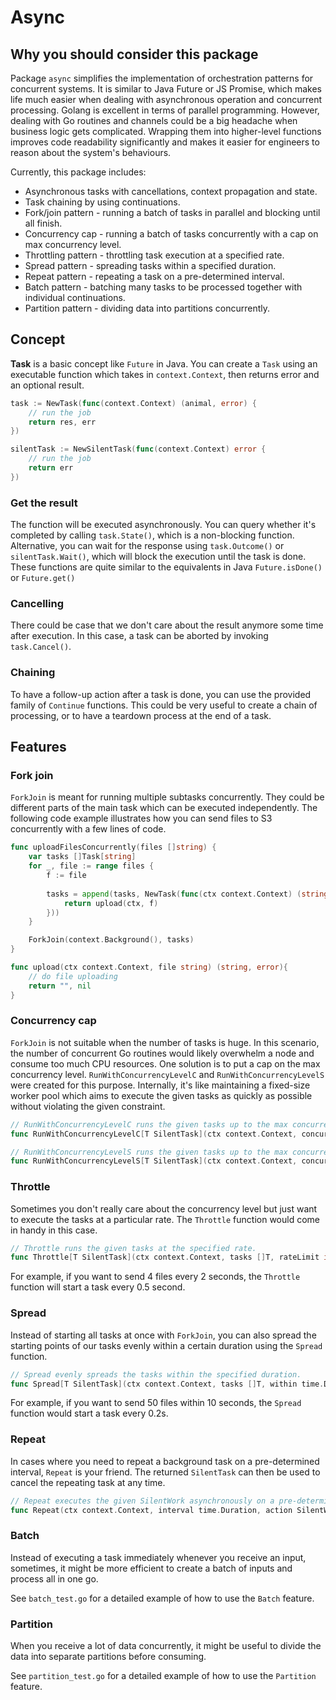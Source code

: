 # Async

## Why you should consider this package
Package `async` simplifies the implementation of orchestration patterns for concurrent systems. It is similar to 
Java Future or JS Promise, which makes life much easier when dealing with asynchronous operation and concurrent 
processing. Golang is excellent in terms of parallel programming. However, dealing with Go routines and channels 
could be a big headache when business logic gets complicated. Wrapping them into higher-level functions improves
code readability significantly and makes it easier for engineers to reason about the system's behaviours.
                                                                                              
Currently, this package includes:

* Asynchronous tasks with cancellations, context propagation and state.
* Task chaining by using continuations.
* Fork/join pattern - running a batch of tasks in parallel and blocking until all finish.
* Concurrency cap - running a batch of tasks concurrently with a cap on max concurrency level.
* Throttling pattern - throttling task execution at a specified rate.
* Spread pattern - spreading tasks within a specified duration.
* Repeat pattern - repeating a task on a pre-determined interval.
* Batch pattern - batching many tasks to be processed together with individual continuations.
* Partition pattern - dividing data into partitions concurrently.

## Concept
**Task** is a basic concept like `Future` in Java. You can create a `Task` using an executable function which takes 
in `context.Context`, then returns error and an optional result.

```go
task := NewTask(func(context.Context) (animal, error) {
    // run the job
    return res, err
})

silentTask := NewSilentTask(func(context.Context) error {
    // run the job
    return err
})
```

### Get the result
The function will be executed asynchronously. You can query whether it's completed by calling `task.State()`, which 
is a non-blocking function. Alternative, you can wait for the response using `task.Outcome()` or `silentTask.Wait()`, 
which will block the execution until the task is done. These functions are quite similar to the equivalents in Java
`Future.isDone()` or `Future.get()`

### Cancelling
There could be case that we don't care about the result anymore some time after execution. In this case, a task can 
be aborted by invoking `task.Cancel()`.

### Chaining
To have a follow-up action after a task is done, you can use the provided family of `Continue` functions. This could 
be very useful to create a chain of processing, or to have a teardown process at the end of a task.

## Features
 
### Fork join
`ForkJoin` is meant for running multiple subtasks concurrently. They could be different parts of the main task which 
can be executed independently. The following code example illustrates how you can send files to S3 concurrently with 
a few lines of code.

```go
func uploadFilesConcurrently(files []string) {
    var tasks []Task[string]
    for _, file := range files {
        f := file
        
        tasks = append(tasks, NewTask(func(ctx context.Context) (string, error) {
            return upload(ctx, f)
        }))
    }

    ForkJoin(context.Background(), tasks)
}

func upload(ctx context.Context, file string) (string, error){
    // do file uploading
    return "", nil
}
```

### Concurrency cap
`ForkJoin` is not suitable when the number of tasks is huge. In this scenario, the number of concurrent Go routines
would likely overwhelm a node and consume too much CPU resources. One solution is to put a cap on the max concurrency
level. `RunWithConcurrencyLevelC` and `RunWithConcurrencyLevelS` were created for this purpose. Internally, it's like 
maintaining a fixed-size worker pool which aims to execute the given tasks as quickly as possible without violating 
the given constraint.

```go
// RunWithConcurrencyLevelC runs the given tasks up to the max concurrency level.
func RunWithConcurrencyLevelC[T SilentTask](ctx context.Context, concurrencyLevel int, tasks <-chan T) SilentTask

// RunWithConcurrencyLevelS runs the given tasks up to the max concurrency level.
func RunWithConcurrencyLevelS[T SilentTask](ctx context.Context, concurrencyLevel int, tasks []T) SilentTask
```

### Throttle
Sometimes you don't really care about the concurrency level but just want to execute the tasks at a particular rate.
The `Throttle` function would come in handy in this case.

```go
// Throttle runs the given tasks at the specified rate.
func Throttle[T SilentTask](ctx context.Context, tasks []T, rateLimit int, every time.Duration) SilentTask
```

For example, if you want to send 4 files every 2 seconds, the `Throttle` function will start a task every 0.5 second.

### Spread
Instead of starting all tasks at once with `ForkJoin`, you can also spread the starting points of our tasks evenly
within a certain duration using the `Spread` function.

```go
// Spread evenly spreads the tasks within the specified duration.
func Spread[T SilentTask](ctx context.Context, tasks []T, within time.Duration) SilentTask
```

For example, if you want to send 50 files within 10 seconds, the `Spread` function would start a task every 0.2s.

### Repeat

In cases where you need to repeat a background task on a pre-determined interval, `Repeat` is your friend. The 
returned `SilentTask` can then be used to cancel the repeating task at any time.

```go
// Repeat executes the given SilentWork asynchronously on a pre-determined interval.
func Repeat(ctx context.Context, interval time.Duration, action SilentWork) SilentTask
```

### Batch

Instead of executing a task immediately whenever you receive an input, sometimes, it might be more efficient to
create a batch of inputs and process all in one go.

See `batch_test.go` for a detailed example of how to use the `Batch` feature.

### Partition

When you receive a lot of data concurrently, it might be useful to divide the data into separate partitions before
consuming.  

See `partition_test.go` for a detailed example of how to use the `Partition` feature.